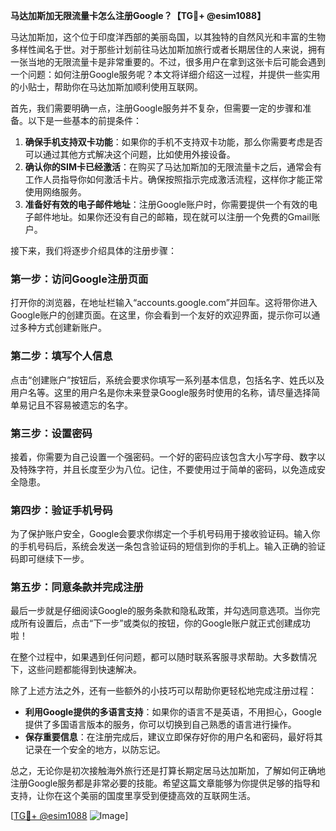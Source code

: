 **马达加斯加无限流量卡怎么注册Google？【TG💪+ @esim1088】**

马达加斯加，这个位于印度洋西部的美丽岛国，以其独特的自然风光和丰富的生物多样性闻名于世。对于那些计划前往马达加斯加旅行或者长期居住的人来说，拥有一张当地的无限流量卡是非常重要的。不过，很多用户在拿到这张卡后可能会遇到一个问题：如何注册Google服务呢？本文将详细介绍这一过程，并提供一些实用的小贴士，帮助你在马达加斯加顺利使用互联网。

首先，我们需要明确一点，注册Google服务并不复杂，但需要一定的步骤和准备。以下是一些基本的前提条件：

1. **确保手机支持双卡功能**：如果你的手机不支持双卡功能，那么你需要考虑是否可以通过其他方式解决这个问题，比如使用外接设备。
2. **确认你的SIM卡已经激活**：在购买了马达加斯加的无限流量卡之后，通常会有工作人员指导你如何激活卡片。确保按照指示完成激活流程，这样你才能正常使用网络服务。
3. **准备好有效的电子邮件地址**：注册Google账户时，你需要提供一个有效的电子邮件地址。如果你还没有自己的邮箱，现在就可以注册一个免费的Gmail账户。

接下来，我们将逐步介绍具体的注册步骤：

### 第一步：访问Google注册页面

打开你的浏览器，在地址栏输入“accounts.google.com”并回车。这将带你进入Google账户的创建页面。在这里，你会看到一个友好的欢迎界面，提示你可以通过多种方式创建新账户。

### 第二步：填写个人信息

点击“创建账户”按钮后，系统会要求你填写一系列基本信息，包括名字、姓氏以及用户名等。这里的用户名是你未来登录Google服务时使用的名称，请尽量选择简单易记且不容易被遗忘的名字。

### 第三步：设置密码

接着，你需要为自己设置一个强密码。一个好的密码应该包含大小写字母、数字以及特殊字符，并且长度至少为八位。记住，不要使用过于简单的密码，以免造成安全隐患。

### 第四步：验证手机号码

为了保护账户安全，Google会要求你绑定一个手机号码用于接收验证码。输入你的手机号码后，系统会发送一条包含验证码的短信到你的手机上。输入正确的验证码即可继续下一步。

### 第五步：同意条款并完成注册

最后一步就是仔细阅读Google的服务条款和隐私政策，并勾选同意选项。当你完成所有设置后，点击“下一步”或类似的按钮，你的Google账户就正式创建成功啦！

在整个过程中，如果遇到任何问题，都可以随时联系客服寻求帮助。大多数情况下，这些问题都能得到快速解决。

除了上述方法之外，还有一些额外的小技巧可以帮助你更轻松地完成注册过程：

- **利用Google提供的多语言支持**：如果你的语言不是英语，不用担心，Google提供了多国语言版本的服务，你可以切换到自己熟悉的语言进行操作。
- **保存重要信息**：在注册完成后，建议立即保存好你的用户名和密码，最好将其记录在一个安全的地方，以防忘记。

总之，无论你是初次接触海外旅行还是打算长期定居马达加斯加，了解如何正确地注册Google服务都是非常必要的技能。希望这篇文章能够为你提供足够的指导和支持，让你在这个美丽的国度里享受到便捷高效的互联网生活。

[[TG💪+ @esim1088](https://t.me/s/esim1088) ![Image](https://i.postimg.cc/4NQfJmqS/Snipaste-2025-05-13-00-14-12.png)]